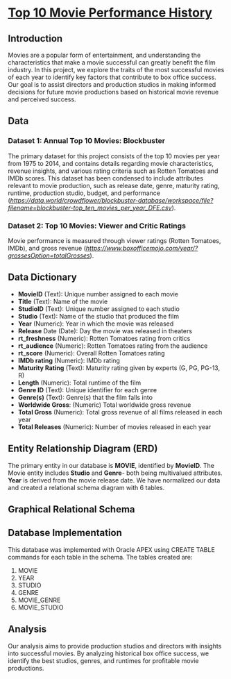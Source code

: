 # [Top 10 Movie Performance History](https://apex.oracle.com/pls/apex/r/db_group_project/historical-movie-performance/home?session=732598589482)
## Introduction
Movies are a popular form of entertainment, and understanding the characteristics that make a movie successful can greatly benefit the film industry. In this project, we explore the traits of the most successful movies of each year to identify key factors that contribute to box office success. Our goal is to assist directors and production studios in making informed decisions for future movie productions based on historical movie revenue and perceived success.

## Data
### Dataset 1: Annual Top 10 Movies: Blockbuster
The primary dataset for this project consists of the top 10 movies per year from 1975 to 2014, and contains details regarding movie characteristics, revenue insights, and various rating criteria such as Rotten Tomatoes and IMDb scores. This dataset has been condensed to include attributes relevant to movie production, such as release date, genre, maturity rating, runtime, production studio, budget, and performance (_https://data.world/crowdflower/blockbuster-database/workspace/file?filename=blockbuster-top_ten_movies_per_year_DFE.csv_).

### Dataset 2: Top 10 Movies: Viewer and Critic Ratings
Movie performance is measured through viewer ratings (Rotten Tomatoes, IMDb), and gross revenue (_https://www.boxofficemojo.com/year/?grossesOption=totalGrosses_).

## Data Dictionary
- **MovieID**	(Text):	Unique number assigned to each movie
- **Title**	(Text):	Name of the movie
- **StudioID**	(Text):	Unique number assigned to each studio
- **Studio**	(Text):	Name of the studio that produced the film
- **Year**  (Numeric):	Year in which the movie was released
- **Release** Date	(Date):	Day the movie was released in theaters
- **rt_freshness**	(Numeric):	Rotten Tomatoes rating from critics
- **rt_audience**	(Numeric): Rotten Tomatoes rating from the audience
- **rt_score**	(Numeric):	Overall Rotten Tomatoes rating
- **IMDb rating**	(Numeric):	IMDb rating
- **Maturity Rating**	(Text):	Maturity rating given by experts (G, PG, PG-13, R)
- **Length**	(Numeric):	Total runtime of the film
- **Genre ID**	(Text):	Unique identifier for each genre
- **Genre(s)**	(Text):	Genre(s) that the film falls into
- **Worldwide Gross**:	(Numeric)	Total worldwide gross revenue
- **Total Gross**	(Numeric):	Total gross revenue of all films released in each year
- **Total Releases**	(Numeric):	Number of movies released in each year

## Entity Relationship Diagram (ERD)
The primary entity in our database is **MOVIE**, identified by **MovieID**. The Movie entity includes **Studio** and **Genre**- both being multivalued attributes. **Year** is derived from the movie release date. We have normalized our data and created a relational schema diagram with 6 tables.

## Graphical Relational Schema


## Database Implementation
This database was implemented with Oracle APEX using CREATE TABLE commands for each table in the schema. The tables created are:
1. MOVIE
2. YEAR
3. STUDIO
4. GENRE
5. MOVIE_GENRE
6. MOVIE_STUDIO

## Analysis
Our analysis aims to provide production studios and directors with insights into successful movies. By analyzing historical box office success, we identify the best studios, genres, and runtimes for profitable movie productions.

